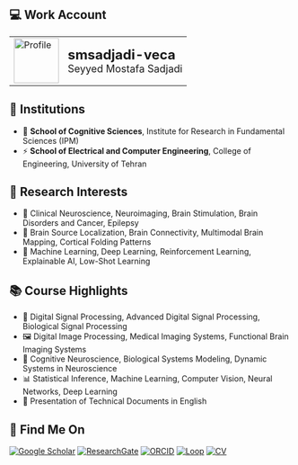 ## 💻 Work Account  
<table border="0" cellspacing="0" cellpadding="0">
  <tr>
    <td>
      <a href="https://github.com/smsadjadi-veca">
        <img src="https://github.com/user-attachments/assets/b43743cc-1449-4594-bb33-b372918ca3da" alt="Profile" width="80" height="80">
      </a>
    </td>
    <td>
      <a href="https://github.com/smsadjadi-veca" style="text-decoration: none;">
        <strong><font size="5">smsadjadi-veca</font></strong><br>
        <font size="4">Seyyed Mostafa Sadjadi</font>
      </a>
    </td>
  </tr>
</table>

## 🏢 Institutions  
- 🧠 **School of Cognitive Sciences**, Institute for Research in Fundamental Sciences (IPM)  
- ⚡ **School of Electrical and Computer Engineering**, College of Engineering, University of Tehran  

## 🔬 Research Interests  
- 🧠 Clinical Neuroscience, Neuroimaging, Brain Stimulation, Brain Disorders and Cancer, Epilepsy  
- 🧭 Brain Source Localization, Brain Connectivity, Multimodal Brain Mapping, Cortical Folding Patterns  
- 🤖 Machine Learning, Deep Learning, Reinforcement Learning, Explainable AI, Low-Shot Learning  

## 📚 Course Highlights  
- 🎵 Digital Signal Processing, Advanced Digital Signal Processing, Biological Signal Processing  
- 🖼️ Digital Image Processing, Medical Imaging Systems, Functional Brain Imaging Systems  
- 🧬 Cognitive Neuroscience, Biological Systems Modeling, Dynamic Systems in Neuroscience  
- 📊 Statistical Inference, Machine Learning, Computer Vision, Neural Networks, Deep Learning  
- 📝 Presentation of Technical Documents in English  

## 🔗 Find Me On  
[![Google Scholar](https://img.shields.io/badge/Google_Scholar-4285F4?style=for-the-badge&logo=googlescholar&logoColor=white)](https://scholar.google.com/citations?user=Eaz5eDQAAAAJ&hl=en&oi=ao)
[![ResearchGate](https://img.shields.io/badge/ResearchGate-00CCBB?style=for-the-badge&logo=ResearchGate&logoColor=white)](https://www.researchgate.net/profile/Seyyed-Mostafa-Sadjadi)
[![ORCID](https://img.shields.io/badge/ORCID-A6CE39?style=for-the-badge&logo=orcid&logoColor=white)](https://orcid.org/0000-0001-7579-2434)
[![Loop](https://img.shields.io/badge/Loop-F26722?style=for-the-badge)](https://loop.frontiersin.org/people/1290643/overview)
[![CV](https://img.shields.io/badge/CV-Download-0A66C2?style=for-the-badge&logo=googledrive&logoColor=white)](https://drive.google.com/file/d/1F2ANtLHzXYIfMHvbaP5GpYGp0-4II0Rd/view)
